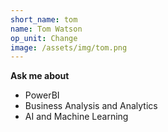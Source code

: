 ```yaml
---
short_name: tom
name: Tom Watson
op_unit: Change
image: /assets/img/tom.png
---
```

**Ask me about**
- PowerBI
- Business Analysis and Analytics
- AI and Machine Learning
